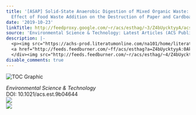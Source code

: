 ```yaml
---
title: '[ASAP] Solid-State Anaerobic Digestion of Mixed Organic Waste: The Synergistic
  Effect of Food Waste Addition on the Destruction of Paper and Cardboard'
date: '2019-10-23'
linkTitle: http://feedproxy.google.com/~r/acs/esthag/~3/Z4bUycktyyA/acs.est.9b04644
source: 'Environmental Science & Technology: Latest Articles (ACS Publications)'
description: |-
  <p><img src="https://achs-prod.literatumonline.com/na101/home/literatum/publisher/achs/journals/content/esthag/0/esthag.ahead-of-print/acs.est.9b04644/20191022/images/medium/es9b04644_0007.gif" alt="TOC Graphic"/></p><div><cite>Environmental Science & Technology</cite></div><div>DOI: 10.1021/acs.est.9b04644</div><div class="feedflare">
  <a href="http://feeds.feedburner.com/~ff/acs/esthag?a=Z4bUycktyyA:0AkOVIbMqJY:yIl2AUoC8zA"><img src="http://feeds.feedburner.com/~ff/acs/esthag?d=yIl2AUoC8zA" border="0"></img></a>
  </div><img src="http://feeds.feedburner.com/~r/acs/esthag/~4/Z4bUycktyyA" ...
disable_comments: true
---
```

<p><img src="https://achs-prod.literatumonline.com/na101/home/literatum/publisher/achs/journals/content/esthag/0/esthag.ahead-of-print/acs.est.9b04644/20191022/images/medium/es9b04644_0007.gif" alt="TOC Graphic"/></p><div><cite>Environmental Science & Technology</cite></div><div>DOI: 10.1021/acs.est.9b04644</div><div class="feedflare">
<a href="http://feeds.feedburner.com/~ff/acs/esthag?a=Z4bUycktyyA:0AkOVIbMqJY:yIl2AUoC8zA"><img src="http://feeds.feedburner.com/~ff/acs/esthag?d=yIl2AUoC8zA" border="0"></img></a>
</div><img src="http://feeds.feedburner.com/~r/acs/esthag/~4/Z4bUycktyyA" ...